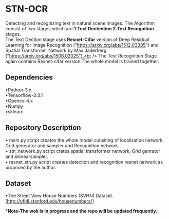 # STN-OCR
Detecting and recognizing text in natural scene images.
The Algorithm consist of two stages which are **1.Text Dectection 2.Text Recognition** stages.<br /> 
The Text Dection stage uses **Resnet-Cifar** version of Deep Residual Learning for Image Recognition ("https://arxiv.org/abs/1512.03385") and Spatial Transformer Network by Max Jaderberg ("https://arxiv.org/abs/1506.02025").<br />
The Text Recognition Stage again contains Resnet-cifar version.The whole model is trained together.

## Dependencies
•Python-3.x <br />
•Tensorflow-2.3.1 <br />
•Opencv-4.x <br />
•Numpy <br />
•sklearn <br />

## Repository Description
• main.py script creates the whole model consiting of localisation network, Grid generator and sampler and Recognition network.<br />
• stn_network.py script crates spatial transformer network, Grid genrator and bilinearsampler.<br />
• resnet_stn.py script creates detection and recognition resnet network as proposed by the author.<br />

## Dataset
•The Street View House Numbers (SVHN) Dataset.[http://ufldl.stanford.edu/housenumbers/]

***Note-The wok is in progress and the repo will be updated frequently.**

